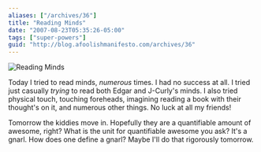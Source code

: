 ```yaml
---
aliases: ["/archives/36"]
title: "Reading Minds"
date: "2007-08-23T05:35:26-05:00"
tags: ["super-powers"]
guid: "http://blog.afoolishmanifesto.com/archives/36"
---
```

![Reading Minds](/wp-content/uploads/2007/08/readingminds2.png)

Today I tried to read minds, _numerous_ times. I had no success at all. I tried just casually *trying* to read both Edgar and J-Curly's minds. I also tried physical touch, touching foreheads, imagining reading a book with their thought's on it, and numerous other things. No luck at all my friends!

Tomorrow the kiddies move in. Hopefully they are a quantifiable amount of awesome, right? What is the unit for quantifiable awesome you ask? It's a gnarl. How does one define a gnarl? Maybe I'll do that rigorously tomorrow.
